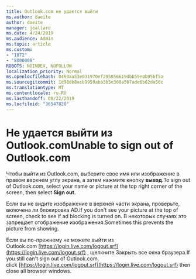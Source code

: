 ```yaml
---
title: Outlook.com не удается выйти
ms.author: daeite
author: daeite
manager: joallard
ms.date: 4/24/2019
ms.audience: Admin
ms.topic: article
ms.custom:
- "1872"
- "8000008"
ROBOTS: NOINDEX, NOFOLLOW
localization_priority: Normal
ms.openlocfilehash: 0469aa53e031970ef295856619dbb59e0b95bf5a
ms.sourcegitcommit: 1d98db8acb9959aba3b5e308a567ade6b62da56c
ms.translationtype: MT
ms.contentlocale: ru-RU
ms.lasthandoff: 08/22/2019
ms.locfileid: "36547828"
---
```

# <a name="unable-to-sign-out-of-outlookcom"></a><span data-ttu-id="a1360-102">Не удается выйти из Outlook.com</span><span class="sxs-lookup"><span data-stu-id="a1360-102">Unable to sign out of Outlook.com</span></span>

<span data-ttu-id="a1360-103">Чтобы выйти из Outlook.com, выберите свое имя или изображение в правом верхнем углу экрана, а затем нажмите кнопку **выход**.</span><span class="sxs-lookup"><span data-stu-id="a1360-103">To sign out of Outlook.com, select your name or picture at the top right corner of the screen, then select **Sign out**.</span></span>

<span data-ttu-id="a1360-104">Если вы не видите изображение в верхней части экрана, проверьте, включена ли блокировка AD.</span><span class="sxs-lookup"><span data-stu-id="a1360-104">If you don't see your picture at the top of screen, check to see if ad blocking is turned on.</span></span> <span data-ttu-id="a1360-105">В некоторых случаях это запрещает отображение изображения.</span><span class="sxs-lookup"><span data-stu-id="a1360-105">Sometimes this prevents the picture from showing.</span></span>

<span data-ttu-id="a1360-106">Если вы по-прежнему не можете выйти из Outlook.com [https://login.live.com/logout.srf](https://login.live.com/logout.srf) , щелкните Закрыть все окна браузера.</span><span class="sxs-lookup"><span data-stu-id="a1360-106">If you still can't sign out of Outlook.com, click [https://login.live.com/logout.srf](https://login.live.com/logout.srf) then close all browser windows.</span></span>